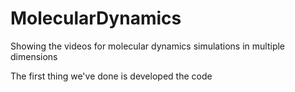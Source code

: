 # MolecularDynamics
Showing the videos for molecular dynamics simulations in multiple dimensions

The first thing we've done is developed the code 

